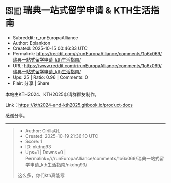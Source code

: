 # 🇸🇪 瑞典一站式留学申请 & KTH生活指南

- Subreddit: r_runEuropaAlliance
- Author: Eplankton
- Created: 2025-10-15 00:46:33 UTC
- Permalink: https://reddit.com/r/runEuropaAlliance/comments/1o6x069/瑞典一站式留学申请_kth生活指南/
- URL: https://www.reddit.com/r/runEuropaAlliance/comments/1o6x069/瑞典一站式留学申请_kth生活指南/
- Ups: 25 | Ratio: 0.96 | Comments: 0
- Flair: 分享 | Share


本帖由KTH2024、KTH2025申请群群友制作，

Link：<https://kth2024-and-kth2025.gitbook.io/product-docs>

感谢分享。


---

> - Author: CirillaQL
> - Created: 2025-10-19 21:36:10 UTC
> - Score: 1
> - ID: nkdng93
> - Ups=1 | Downs=0 | Permalink=/r/runEuropaAlliance/comments/1o6x069/瑞典一站式留学申请_kth生活指南/nkdng93/
>
> 这么多，你们kth真能写
